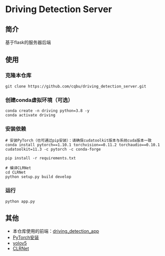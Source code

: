 # Driving Detection Server

## 简介

基于flask的服务器后端

## 使用

### 克隆本仓库
```
git clone https://github.com/cqbu/driving_detection_server.git
```

### 创建conda虚拟环境（可选）
```
conda create -n driving python=3.8 -y
conda activate driving
```

### 安装依赖
```
# 安装PyTorch（也可通过pip安装）：请确保cudatoolkit版本与系统cuda版本一致
conda install pytorch==1.10.1 torchvision==0.11.2 torchaudio==0.10.1 cudatoolkit=11.3 -c pytorch -c conda-forge

pip install -r requirements.txt

# 编译CLRNet
cd CLRNet
python setup.py build develop
```
### 运行
```
python app.py
```
## 其他
- 本仓库使用的前端：[driving_detection_app](https://github.com/exhyy/driving_detection_app)
- [PyTorch安装](https://pytorch.org/get-started/locally/)
- [yolov5](https://github.com/ultralytics/yolov5)
- [CLRNet](https://github.com/Turoad/CLRNet)
